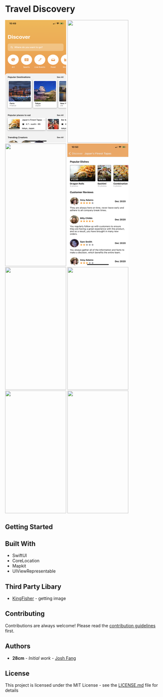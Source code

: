 # Travel Discovery
<img src="https://github.com/28cmm/TravelDiscovery/blob/master/picture/screenshot/1.PNG" width="200" height="400">
<img src="https://github.com/28cmm/TravelDiscovery/blob/master/picture/screenshot/2.PNG" width="200" height="400">
<img src="https://github.com/28cmm/TravelDiscovery/blob/master/picture/screenshot/3.PNG" width="200" height="400">
<img src="https://github.com/28cmm/TravelDiscovery/blob/master/picture/screenshot/4.PNG" width="200" height="400">
<img src="https://github.com/28cmm/TravelDiscovery/blob/master/picture/screenshot/5.PNG" width="200" height="400">
<img src="https://github.com/28cmm/TravelDiscovery/blob/master/picture/screenshot/6.PNG" width="200" height="400">
<img src="https://github.com/28cmm/TravelDiscovery/blob/master/picture/screenshot/7.PNG" width="200" height="400">
<img src="https://github.com/28cmm/TravelDiscovery/blob/master/picture/screenshot/8.PNG" width="200" height="400">




## Getting Started

## Built With
* SwiftUI
* CoreLocation
* Mapkit
* UIViewRepresentable


## Third Party Libary
* [KingFisher]() - getting image

## Contributing

Contributions are always welcome!
Please read the [contribution guidelines](contributing.md) first.

## Authors

* **28cm** - *Initial work* - [Josh Fang](www.joshuafang.com)

## License

This project is licensed under the MIT License - see the [LICENSE.md]() file for details

